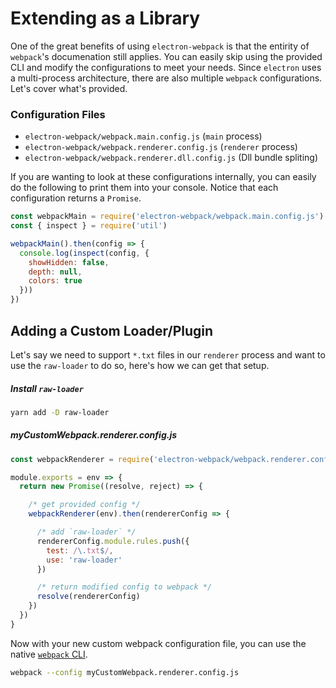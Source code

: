 # Extending as a Library

One of the great benefits of using `electron-webpack` is that the entirity of `webpack`'s documenation still applies. You can easily skip using the provided CLI and modify the configurations to meet your needs. Since `electron` uses a multi-process architecture, there are also multiple `webpack` configurations. Let's cover what's provided.

### Configuration Files

* `electron-webpack/webpack.main.config.js` (`main` process)
* `electron-webpack/webpack.renderer.config.js` (`renderer` process)
* `electron-webpack/webpack.renderer.dll.config.js` (Dll bundle spliting)

If you are wanting to look at these configurations internally, you can easily do the following to print them into your console. Notice that each configuration returns a `Promise`.

```js
const webpackMain = require('electron-webpack/webpack.main.config.js')
const { inspect } = require('util')

webpackMain().then(config => {
  console.log(inspect(config, {
    showHidden: false,
    depth: null,
    colors: true
  }))
})
```

## Adding a Custom Loader/Plugin

Let's say we need to support `*.txt` files in our `renderer` process and want to use the `raw-loader` to do so, here's how we can get that setup.

##### Install `raw-loader`
```bash
yarn add -D raw-loader
```

##### myCustomWebpack.renderer.config.js
```js
const webpackRenderer = require('electron-webpack/webpack.renderer.config.js')

module.exports = env => {
  return new Promise((resolve, reject) => {

    /* get provided config */
    webpackRenderer(env).then(rendererConfig => {

      /* add `raw-loader` */
      rendererConfig.module.rules.push({
        test: /\.txt$/,
        use: 'raw-loader'
      })

      /* return modified config to webpack */
      resolve(rendererConfig)
    })
  })
}
```

Now with your new custom webpack configuration file, you can use the native [`webpack` CLI](https://webpack.js.org/api/cli/).

```bash
webpack --config myCustomWebpack.renderer.config.js
```
